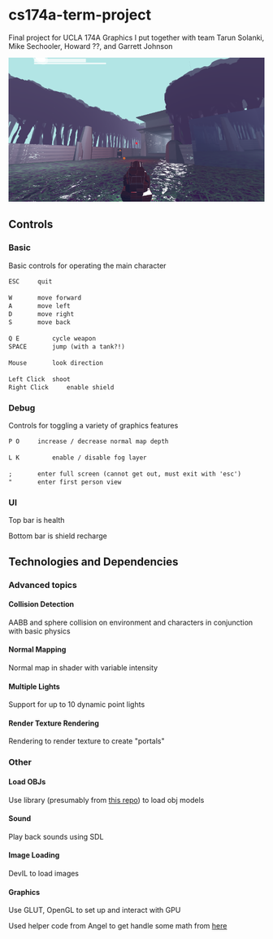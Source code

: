 # cs174a-term-project

Final project for UCLA 174A Graphics I put together with team Tarun Solanki, Mike Sechooler, Howard ??, and Garrett Johnson

![image](/docs/image1.png)

## Controls

### Basic
Basic controls for operating the main character
```
ESC		quit

W 		move forward
A 		move left
D 		move right
S 		move back

Q E 		cycle weapon
SPACE 		jump (with a tank?!)

Mouse 		look direction

Left Click 	shoot
Right Click 	enable shield
```

### Debug
Controls for toggling a variety of graphics features
```
P O		increase / decrease normal map depth

L K 		enable / disable fog layer

;		enter full screen (cannot get out, must exit with 'esc')
"		enter first person view
```

### UI
Top bar is health

Bottom bar is shield recharge

## Technologies and Dependencies
### Advanced topics
#### Collision Detection
AABB and sphere collision on environment and characters in conjunction with basic physics

#### Normal Mapping
Normal map in shader with variable intensity

#### Multiple Lights
Support for up to 10 dynamic point lights

#### Render Texture Rendering
Rendering to render texture to create "portals"

### Other
#### Load OBJs
Use library (presumably from [this repo](https://github.com/stcui/Obj-Loader)) to load obj models

#### Sound
Play back sounds using SDL

#### Image Loading
DevIL to load images

#### Graphics
Use GLUT, OpenGL to set up and interact with GPU

Used helper code from Angel to get handle some math from [here](http://www.cs.unm.edu/~angel/BOOK/INTERACTIVE_COMPUTER_GRAPHICS/SIXTH_EDITION/)

